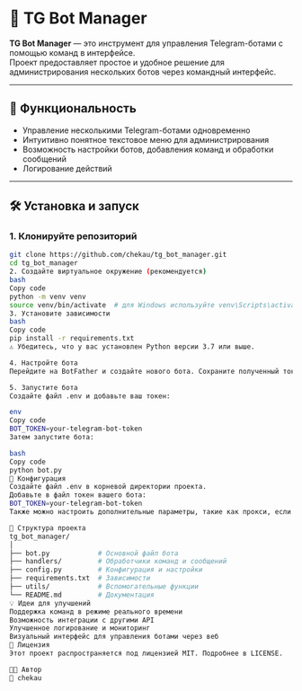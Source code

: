 
# 🤖 TG Bot Manager

**TG Bot Manager** — это инструмент для управления Telegram-ботами с помощью команд в интерфейсе.  
Проект предоставляет простое и удобное решение для администрирования нескольких ботов через командный интерфейс.

---

## 🚀 Функциональность

- Управление несколькими Telegram-ботами одновременно
- Интуитивно понятное текстовое меню для администрирования
- Возможность настройки ботов, добавления команд и обработки сообщений
- Логирование действий

---

## 🛠️ Установка и запуск

### 1. Клонируйте репозиторий

```bash
git clone https://github.com/chekau/tg_bot_manager.git
cd tg_bot_manager
2. Создайте виртуальное окружение (рекомендуется)
bash
Copy code
python -m venv venv
source venv/bin/activate  # для Windows используйте venv\Scripts\activate
3. Установите зависимости
bash
Copy code
pip install -r requirements.txt
⚠️ Убедитесь, что у вас установлен Python версии 3.7 или выше.

4. Настройте бота
Перейдите на BotFather и создайте нового бота. Сохраните полученный токен.

5. Запустите бота
Создайте файл .env и добавьте ваш токен:

env
Copy code
BOT_TOKEN=your-telegram-bot-token
Затем запустите бота:

bash
Copy code
python bot.py
🔧 Конфигурация
Создайте файл .env в корневой директории проекта.
Добавьте в файл токен вашего бота:
BOT_TOKEN=your-telegram-bot-token
Также можно настроить дополнительные параметры, такие как прокси, если требуется.

🧭 Структура проекта
tg_bot_manager/
│
├── bot.py            # Основной файл бота
├── handlers/         # Обработчики команд и сообщений
├── config.py         # Конфигурация и настройки
├── requirements.txt  # Зависимости
├── utils/            # Вспомогательные функции
└── README.md         # Документация
💡 Идеи для улучшений
Поддержка команд в режиме реального времени
Возможность интеграции с другими API
Улучшенное логирование и мониторинг
Визуальный интерфейс для управления ботами через веб
📜 Лицензия
Этот проект распространяется под лицензией MIT. Подробнее в LICENSE.

🧑‍💻 Автор
👤 chekau
